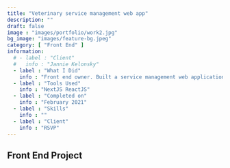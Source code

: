 ```yaml
---
title: "Veterinary service management web app"
description: ""
draft: false
image : "images/portfolio/work2.jpg"
bg_image: "images/feature-bg.jpeg"
category: [ "Front End" ]
information:
  # - label : "Client"
  #   info : "Jannie Kelonsky"
  - label : "What I Did"
    info : "Front end owner. Built a service management web application using React and Next to enable administrators to manage services and invoicing lifecycle as well as coordinate with mobile app users."
  - label : "Tools Used"
    info : "NextJS ReactJS"
  - label : "Completed on"
    info : "February 2021"
  - label : "Skills"
    info : ""
  - label : "Client"
    info : "RSVP"
---
```


## Front End Project
<!-- See Apple App Store [Mobole App](https://apps.apple.com/us/app/relief-vet/id1600813232 "Mobile App"). -->
